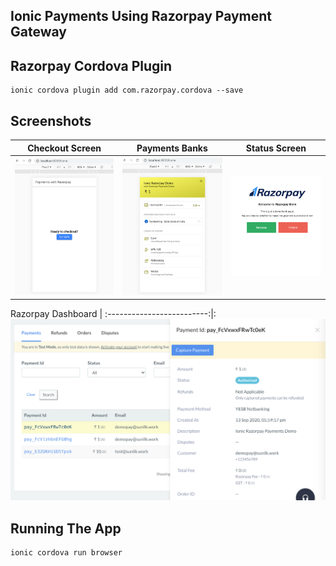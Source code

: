 ## Ionic Payments Using Razorpay Payment Gateway

## Razorpay Cordova Plugin

```
ionic cordova plugin add com.razorpay.cordova --save
```

## Screenshots

Checkout Screen  |  Payments Banks |  Status Screen 
:-------------------------:|:-------------------------:|:-------------------------:
![](screenshots/payment-screen.png)  |  ![](screenshots/payments-banks-screen.png) |  ![](screenshots/status-screen.png) 

Razorpay Dashboard  |
:-------------------------:|:
![](screenshots/razorpay-dashboard.png) 


## Running The App

```
ionic cordova run browser
```

